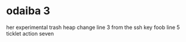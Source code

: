 # odaiba 3
her experimental trash heap
change line 3
from the ssh key
foob line 5
ticklet action
seven
